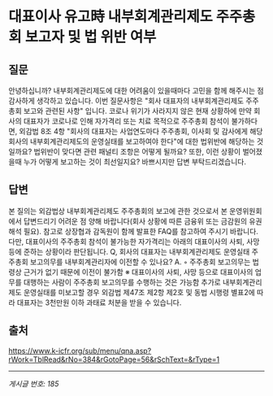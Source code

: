 # 대표이사 유고時 내부회계관리제도 주주총회 보고자 및 법 위반 여부

## 질문
안녕하십니까? 내부회계관리제도에 대한 어려움이 있을때마다 고민을 함께 해주시는 점 감사하게 생각하고 있습니다.
이번 질문사항은 "회사 대표자의 내부회계관리제도 주주총회 보고와 관련된 사항" 입니다.
코로나 위기가 사라지지 않은 현재 상황하에
만약 회사의 대표자가 코로나로 인해 자가격리 또는 치료 목적으로 주주총회 참석이 불가하다면,
외감법 8조 4항 "회사의 대표자는 사업연도마다 주주총회, 이사회 및 감사에게 해당 회사의 내부회계관리제도의 운영실태를 보고하여야 한다"에
대한 법위반에 해당하는 것일까요?
법위반이 맞다면 관련 패널티 조항은 어떻게 될까요? 또한, 이런 상황이 벌어졌을때 누가 어떻게 보고하는 것이 최선일지요?
바쁘시지만 답변 부탁드리겠습니다.

## 답변
본 질의는 외감법상 내부회계관리제도 주주총회의 보고에 관한 것으로서 본 운영위원회에서 답변드리기 어려운 점 양해 바랍니다(회사 상황에 따른 금융위 또는 금감원의 유권해석 필요).
참고로 상장협과 감독원이 함께 발표한 FAQ를 참고하여 주시기 바랍니다.
다만, 대표이사의 주주총회 참석이 불가능한 자가격리는 아래의 대표이사의 사퇴, 사망 등에 준하는 상황이라 판단됩니다.
Q, 회사의 대표자는 내부회계관리제도 운영실태 주주총회 보고의무를 내부회계관리자에 이전할 수 있나요?
A.
◦ 주주총회 보고의무는 법령상 근거가 없기 때문에 이전이 불가함
※ 대표이사의 사퇴, 사망 등으로 대표이사의 업무를 대행하는 사람이 주주총회 보고의무를 수행하는 것은 가능함
추가로 내부회계관리제도 운영실태를 미보고할 경우 외감법 제47조 제2항 제2호 및 동법 시행령 별표2에 따라 대표자는 3천만원 이하 과태료 처분을 받을 수 있습니다.

## 출처
https://www.k-icfr.org/sub/menu/qna.asp?rWork=TblRead&rNo=384&rGotoPage=56&rSchText=&rType=1

---
*게시글 번호: 185*
